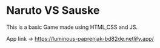 # Naruto VS Sauske

This is a basic Game made using HTML,CSS and JS.

App link -> https://luminous-paprenjak-bd82de.netlify.app/
